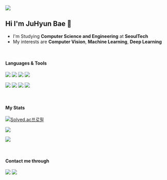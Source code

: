 
<img src="https://capsule-render.vercel.app/api?type=waving&color=auto&height=300&customColorList=6,7,8,9&section=header&text=Develop👩🏻‍💻Interact👥Improve⬆️&fontSize=35" />

## Hi I'm JuHyun Bae 👋


* I'm Studying **Computer Science and Engineering** at **SeoulTech**
* My interests are **Computer Vision**, **Machine Learning**, **Deep Learning**


</br> <h4 align="">Languages & Tools</h4>

<img src="https://img.shields.io/badge/Python-3776AB?style=flat-square&logo=python&logoColor=white"/> <img src="https://img.shields.io/badge/Java-007396?style=flat-square&logo=java&logoColor=white"/> <img src="https://img.shields.io/badge/Swift-F05138?style=flat-square&logo=swift&logoColor=white"/> <img src="https://img.shields.io/badge/C++-00599C?style=flat-square&logo=cplusplus&logoColor=white"/>
</p> 

<p align="">
<img src="https://img.shields.io/badge/Xcode-147EFB?style=flat-square&logo=xcode&logoColor=white"/> <img src="https://img.shields.io/badge/eclipse-2C2255?style=flat-square&logo=eclipse&logoColor=white"/> <img src="https://img.shields.io/badge/IntelliJ-000000?style=flat-square&logo=IntelliJ&logoColor=white"/></n> <img src="https://img.shields.io/badge/anaconda-44A833?style=flat-square&logo=anaconda&logoColor=white"/></n></n></n>
</p>

<p align=""></p>

</br>

<h4 align=""> My Stats </h4>

[![Solved.ac프로필](http://mazassumnida.wtf/api/generate_badge?boj=qowngus33)](https://solved.ac/qowngus33)
  
 <p align="">
  <a href="https://github.com/$qowngus33">
    <img align="center" src="https://github-readme-stats.vercel.app/api?username=qowngus33&hide=ture&hide_title=$ture&show_icons=$ture&include_all_commits=$ture&theme=gruvbox" />
  </a>
</p>

<p align="">
  <a href="https://github.com/qowngus33">
    <img align="center" src="https://github-readme-stats.vercel.app/api/top-langs/?username=qowngus33&layout=compact&show_icons=$ture&show_owner=$ture&hide_title=$ture&theme=gruvbox&hide=$ture" />
  </a></p>

</br>

<h4 align="">Contact me through </h4>

<a href="mailto:qowngus33@gmail.com" target="_blank"><img src="https://img.shields.io/badge/Gmail-EA4335?style=flat&logo=gmail&logoColor=white"/></a> <a href="https://www.instagram.com/kk_eezz/" target="_blank">
  <img src="https://img.shields.io/badge/Instagram-E4405F?style=flat&logo=instagram&logoColor=white"/></a>
